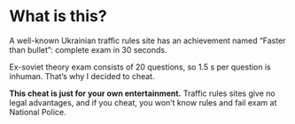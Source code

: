 # What is this?
A well-known Ukrainian traffic rules site has an achievement named “Faster than bullet”: complete exam in 30 seconds.

Ex-soviet theory exam consists of 20 questions, so 1.5 s per question is inhuman. That’s why I decided to cheat.

**This cheat is just for your own entertainment.** Traffic rules sites give no legal advantages, and if you cheat, you won’t know rules and fail exam at National Police.
